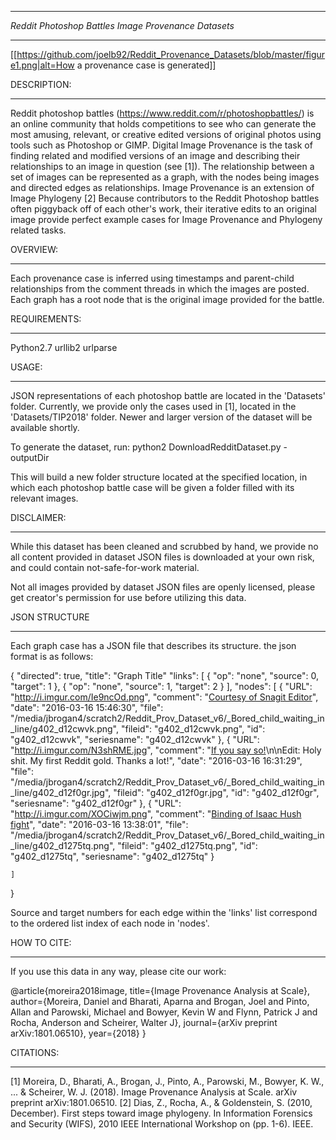 ***************************************************
*Reddit Photoshop Battles Image Provenance Datasets*
***************************************************

[[https://github.com/joelb92/Reddit_Provenance_Datasets/blob/master/figure1.png|alt=How a provenance case is generated]]

DESCRIPTION:
************
Reddit photoshop battles (https://www.reddit.com/r/photoshopbattles/) is an online community that holds competitions to see who can generate the most amusing, relevant, or creative edited versions of original photos using tools such as Photoshop or GIMP.
Digital Image Provenance is the task of finding related and modified versions of an image and describing their relationships to an image in question (see [1]). The relationship between a set of images can be represented as a graph, with the nodes being images and directed edges as relationships. Image Provenance is an extension of Image Phylogeny [2]
Because contributors to the Reddit Photoshop battles often piggyback off of each other's work, their iterative edits to an original image provide perfect example cases for Image Provenance and Phylogeny related tasks.

OVERVIEW:
*********
Each provenance case is inferred using timestamps and parent-child relationships from the comment threads in which the images are posted. Each graph has a root node that is the original image provided for the battle.

REQUIREMENTS:
*************
Python2.7
urllib2
urlparse

USAGE:
******
JSON representations of each photoshop battle are located in the 'Datasets' folder.  Currently, we provide only the cases used in [1], located in the 'Datasets/TIP2018' folder. Newer and larger version of the dataset will be available shortly.

To generate the dataset, run:
python2 DownloadRedditDataset.py <json folder> -outputDir <output folder>

This will build a new folder structure located at the specified location, in which each photoshop battle case will be given a folder filled with its relevant images.

DISCLAIMER:
***********

While this dataset has been cleaned and scrubbed by hand, we provide no all content provided in dataset JSON files is downloaded at your own risk, and could contain not-safe-for-work material.

Not all images provided by dataset JSON files are openly licensed, please get creator's permission for use before utilizing this data.

JSON STRUCTURE
**************

Each graph case has a JSON file that describes its structure. the json format is as follows:


{
    "directed": true, 
    "title": "Graph Title"
    "links": [
        {
            "op": "none", 
            "source": 0, 
            "target": 1
        },
	{
            "op": "none", 
            "source": 1, 
            "target": 2
        }
    ], 
    "nodes": [
        {
            "URL": "http://i.imgur.com/Ie9ncOd.png", 
            "comment": "[Courtesy of Snagit Editor](http://imgur.com/Ie9ncOd)", 
            "date": "2016-03-16 15:46:30", 
            "file": "/media/jbrogan4/scratch2/Reddit_Prov_Dataset_v6/_Bored_child_waiting_in_line/g402_d12cwvk.png", 
            "fileid": "g402_d12cwvk.png", 
            "id": "g402_d12cwvk", 
            "seriesname": "g402_d12cwvk"
        }, 
        {
            "URL": "http://i.imgur.com/N3shRME.jpg", 
            "comment": "[If you say so!](http://i.imgur.com/N3shRME.jpg)\n\nEdit: Holy shit. My first Reddit gold. Thanks a lot!", 
            "date": "2016-03-16 16:31:29", 
            "file": "/media/jbrogan4/scratch2/Reddit_Prov_Dataset_v6/_Bored_child_waiting_in_line/g402_d12f0gr.jpg", 
            "fileid": "g402_d12f0gr.jpg", 
            "id": "g402_d12f0gr", 
            "seriesname": "g402_d12f0gr"
        }, 
        {
            "URL": "http://i.imgur.com/XOCiwjm.png", 
            "comment": "[Binding of Isaac Hush fight](http://i.imgur.com/XOCiwjm.png)", 
            "date": "2016-03-16 13:38:01", 
            "file": "/media/jbrogan4/scratch2/Reddit_Prov_Dataset_v6/_Bored_child_waiting_in_line/g402_d1275tq.png", 
            "fileid": "g402_d1275tq.png", 
            "id": "g402_d1275tq", 
            "seriesname": "g402_d1275tq"
        }

    ]
}

Source and target numbers for each edge within the 'links' list correspond to the ordered list index of each node in 'nodes'.

HOW TO CITE:
************
If you use this data in any way, please cite our work: 

@article{moreira2018image,
  title={Image Provenance Analysis at Scale},
  author={Moreira, Daniel and Bharati, Aparna and Brogan, Joel and Pinto, Allan and Parowski, Michael and Bowyer, Kevin W and Flynn, Patrick J and Rocha, Anderson and Scheirer, Walter J},
  journal={arXiv preprint arXiv:1801.06510},
  year={2018}
}

CITATIONS:
**********

[1] Moreira, D., Bharati, A., Brogan, J., Pinto, A., Parowski, M., Bowyer, K. W., ... & Scheirer, W. J. (2018). Image Provenance Analysis at Scale. arXiv preprint arXiv:1801.06510.
[2] Dias, Z., Rocha, A., & Goldenstein, S. (2010, December). First steps toward image phylogeny. In Information Forensics and Security (WIFS), 2010 IEEE International Workshop on (pp. 1-6). IEEE.
